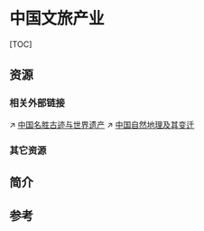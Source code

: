# 中国文旅产业

[TOC]



## 资源
### 相关外部链接
↗ [中国名胜古迹与世界遗产](../../../../../中国地理与区划/中国名胜古迹与世界遗产.md)
↗ [中国自然地理及其变迁](../../../../../中国地理与区划/中国自然地理及其变迁.md)


### 其它资源



## 简介



## 参考
